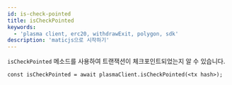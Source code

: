 ```yaml
---
id: is-check-pointed
title: isCheckPointed
keywords:
  - 'plasma client, erc20, withdrawExit, polygon, sdk'
description: 'maticjs으로 시작하기'
---
```


`isCheckPointed` 메소드를 사용하여 트랜잭션이 체크포인트되었는지 알 수 있습니다.

```
const isCheckPointed = await plasmaClient.isCheckPointed(<tx hash>);
```
